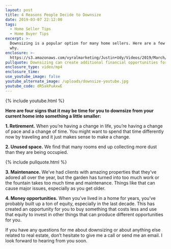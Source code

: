 ```yaml
---
layout: post
title: 4 Reasons People Decide to Downsize
date: 2019-03-07 22:12:00
tags:
  - Home Seller Tips
  - Home Buyer Tips
excerpt: >-
  Downsizing is a popular option for many home sellers. Here are a few reasons
  why.
enclosure: >-
  https://s3.amazonaws.com/vyralmarketing/Justin+Udy/Videos/2019/March/Salt+Lake+City+Real+Estate+Agent-+4+Reasons+People+Decide+to+Downsize.mp4
pullquote: Downsizing can create additional financial opportunities for you.
enclosure_type: video/mp4
enclosure_time:
use_youtube_image: false
youtube_alternate_image: /uploads/downsize-youtube.jpg
youtube_code: dR5akPuAxwE
---
```


{% include youtube.html %}

**Here are four signs that it may be time for you to downsize from your current home into something a little smaller:**

**1. Retirement.** When you’re having a change in life, you’re having a change of pace and a change of time. You might want to spend that time differently now by traveling and it just makes sense to make a change.

**2. Unused space.** We find that many rooms end up collecting more dust than they are being occupied.

{% include pullquote.html %}

**3. Maintenance.** We’ve had clients with amazing properties that they’ve adored all over the year, but the garden has turned into too much work or the fountain takes too much time and maintenance. Things like that can cause major issues, especially as you get older.

**4. Money opportunities.** When you’ve lived in a home for years, you’ve probably built up a ton of equity, especially in the last decade. This has created an opportunity for you to buy something that costs less and use that equity to invest in other things that can produce different opportunities for you.

If you have any questions for me about downsizing or about anything else related to real estate, don’t hesitate to give me a call or send me an email. I look forward to hearing from you soon.